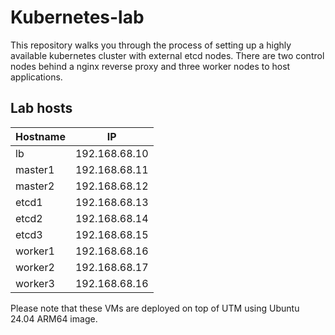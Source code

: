 # Kubernetes-lab
This repository walks you through the process of setting up a highly available kubernetes cluster with external etcd nodes. There are two control nodes behind a nginx reverse proxy and three worker nodes to host applications. 

## Lab hosts

| Hostname  | IP |
| ------------- | ------------- |
| lb | 192.168.68.10  |
| master1  | 192.168.68.11 |
| master2  | 192.168.68.12 |
| etcd1  | 192.168.68.13 |
| etcd2  | 192.168.68.14 |
| etcd3  | 192.168.68.15 |
| worker1  | 192.168.68.16 |
| worker2  | 192.168.68.17 |
| worker3  | 192.168.68.16 |

Please note that these VMs are deployed on top of UTM using Ubuntu 24.04 ARM64 image.
